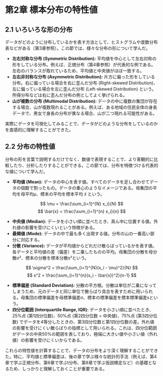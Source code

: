 # 第2章 標本分布の特性値

## 2.1 いろいろな形の分布

データがどのように分布しているかを表す方法として、ヒストグラムや度数分布表などがある（第3章参照）。この節では、様々な分布の形について学んだ。

*   **左右対称な分布 (Symmetric Distribution):** 平均値を中心として左右対称の形をしている分布。例えば、正規分布（第4章参照）が代表的な例である。左右のバランスが取れているため、平均値と中央値がほぼ一致する。
*   **左右非対称な分布 (Asymmetric Distribution):** 片方に偏った形をしている分布。右に偏っている場合を右に歪んだ分布 (Right-skewed Distribution)、左に偏っている場合を左に歪んだ分布 (Left-skewed Distribution) という。所得分布などは右に歪んだ分布の例としてよく挙げられる。
*   **山が複数の分布 (Multimodal Distribution):** データの中に複数の集団が存在する場合、山が複数現れることがある。例えば、ある地域の住民全体の身長データで、男女で身長の分布が異なる場合、山が二つ現れる可能性がある。

実際にデータを可視化してみることで、データがどのような分布をしているのかを直感的に理解することができた。

## 2.2 分布の特性値

分布の形を言葉で説明するだけでなく、数値で表現することで、より客観的に比較したり、分析したりすることができる。この節では、分布を特徴づける代表的な値について学んだ。

*   **平均値 (Mean):** データの中心を表す値。すべてのデータを足し合わせてデータの個数で割ったもの。データの重心のようなイメージである。母集団の平均を母平均μ、標本の平均を標本平均 $\bar{x}$ という。

$$
\mu = \frac{\sum_{i=1}^{N} x_i}{N}
$$
$$
\bar{x} = \frac{\sum_{i=1}^{n} x_i}{n}
$$

*   **中央値 (Median):** データを小さい順に並べたとき、真ん中に位置する値。外れ値の影響を受けにくいという特徴がある。
*   **最頻値 (Mode):** データの中で最も多く出現する値。分布の山の一番高い部分に対応する。
*   **分散 (Variance):** データが平均値からどれだけ散らばっているかを表す値。各データと平均値の差（偏差）を二乗したものの平均。母集団の分散を母分散σ²、標本の分散を標本分散s²という。

$$
\sigma^2 = \frac{\sum_{i=1}^{N}(x_i - \mu)^2}{N}
$$
$$
s^2 = \frac{\sum_{i=1}^{n}(x_i - \bar{x})^2}{n-1}
$$

*   **標準偏差 (Standard Deviation):** 分散の平方根。分散は単位が二乗になってしまうため、元のデータと同じ単位で散らばり具合を表すために用いられる。母集団の標準偏差を母標準偏差σ、標本の標準偏差を標本標準偏差sという。
*   **四分位範囲 (Interquartile Range, IQR):** データを小さい順に並べたとき、25%点 (第1四分位数)、50%点 (第2四分位数 = 中央値)、75%点 (第3四分位数) でデータを4等分したときの、第3四分位数と第1四分位数の差。外れ値の影響を受けにくい散らばりの指標として用いられる。これは、四分位範囲がデータの中央50%の範囲を表しており、極端に大きい値や小さい値（外れ値）の影響を受けにくいからである。

これらの特性値を計算することで、データの分布をより深く理解することができた。特に、平均値と標準偏差は、後の章で学ぶ様々な統計的手法（例えば、第4章で学ぶ正規分布、第6章で学ぶt分布、第8章で学ぶ仮説検定など）の基礎となるため、しっかりと理解しておくことが重要である。